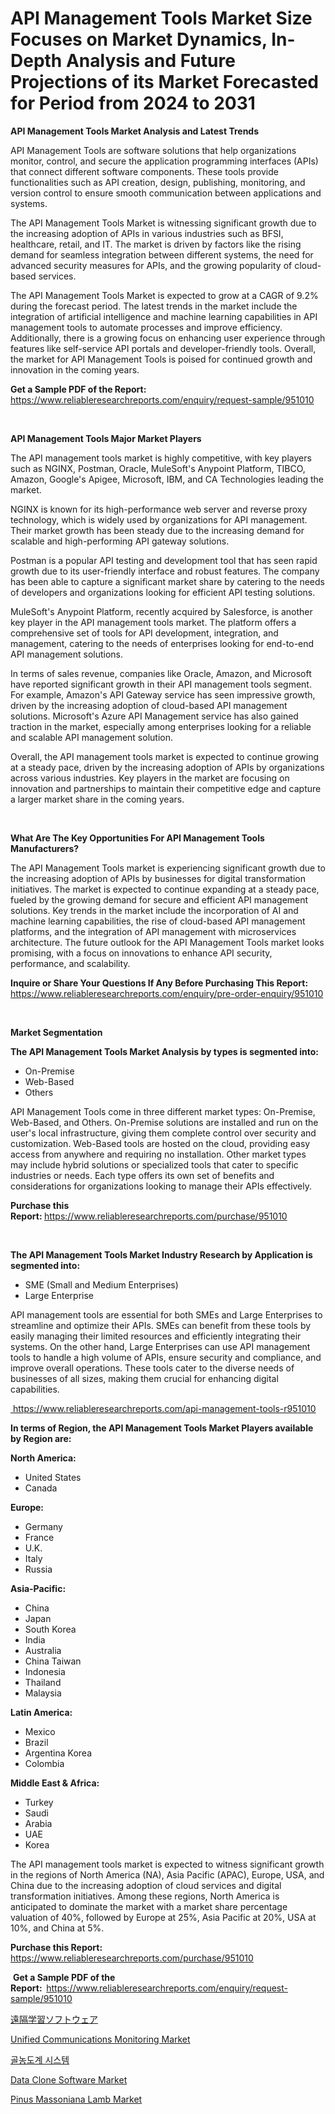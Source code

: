 <p><h1>API Management Tools Market Size Focuses on Market Dynamics, In-Depth Analysis and Future Projections of its Market Forecasted for Period from 2024 to 2031</h1></p><p><strong>API Management Tools Market Analysis and Latest Trends</strong></p>
<p><p>API Management Tools are software solutions that help organizations monitor, control, and secure the application programming interfaces (APIs) that connect different software components. These tools provide functionalities such as API creation, design, publishing, monitoring, and version control to ensure smooth communication between applications and systems.</p><p>The API Management Tools Market is witnessing significant growth due to the increasing adoption of APIs in various industries such as BFSI, healthcare, retail, and IT. The market is driven by factors like the rising demand for seamless integration between different systems, the need for advanced security measures for APIs, and the growing popularity of cloud-based services.</p><p>The API Management Tools Market is expected to grow at a CAGR of 9.2% during the forecast period. The latest trends in the market include the integration of artificial intelligence and machine learning capabilities in API management tools to automate processes and improve efficiency. Additionally, there is a growing focus on enhancing user experience through features like self-service API portals and developer-friendly tools. Overall, the market for API Management Tools is poised for continued growth and innovation in the coming years.</p></p>
<p><strong>Get a Sample PDF of the Report:&nbsp;</strong> <a href="https://www.reliableresearchreports.com/enquiry/request-sample/951010">https://www.reliableresearchreports.com/enquiry/request-sample/951010</a></p>
<p>&nbsp;</p>
<p><strong>API Management Tools Major Market Players</strong></p>
<p><p>The API management tools market is highly competitive, with key players such as NGINX, Postman, Oracle, MuleSoft's Anypoint Platform, TIBCO, Amazon, Google's Apigee, Microsoft, IBM, and CA Technologies leading the market.</p><p>NGINX is known for its high-performance web server and reverse proxy technology, which is widely used by organizations for API management. Their market growth has been steady due to the increasing demand for scalable and high-performing API gateway solutions.</p><p>Postman is a popular API testing and development tool that has seen rapid growth due to its user-friendly interface and robust features. The company has been able to capture a significant market share by catering to the needs of developers and organizations looking for efficient API testing solutions.</p><p>MuleSoft's Anypoint Platform, recently acquired by Salesforce, is another key player in the API management tools market. The platform offers a comprehensive set of tools for API development, integration, and management, catering to the needs of enterprises looking for end-to-end API management solutions.</p><p>In terms of sales revenue, companies like Oracle, Amazon, and Microsoft have reported significant growth in their API management tools segment. For example, Amazon's API Gateway service has seen impressive growth, driven by the increasing adoption of cloud-based API management solutions. Microsoft's Azure API Management service has also gained traction in the market, especially among enterprises looking for a reliable and scalable API management solution.</p><p>Overall, the API management tools market is expected to continue growing at a steady pace, driven by the increasing adoption of APIs by organizations across various industries. Key players in the market are focusing on innovation and partnerships to maintain their competitive edge and capture a larger market share in the coming years.</p></p>
<p>&nbsp;</p>
<p><strong>What Are The Key Opportunities For API Management Tools Manufacturers?</strong></p>
<p><p>The API Management Tools market is experiencing significant growth due to the increasing adoption of APIs by businesses for digital transformation initiatives. The market is expected to continue expanding at a steady pace, fueled by the growing demand for secure and efficient API management solutions. Key trends in the market include the incorporation of AI and machine learning capabilities, the rise of cloud-based API management platforms, and the integration of API management with microservices architecture. The future outlook for the API Management Tools market looks promising, with a focus on innovations to enhance API security, performance, and scalability.</p></p>
<p><strong>Inquire or Share Your Questions If Any Before Purchasing This Report:</strong> <a href="https://www.reliableresearchreports.com/enquiry/pre-order-enquiry/951010">https://www.reliableresearchreports.com/enquiry/pre-order-enquiry/951010</a></p>
<p>&nbsp;</p>
<p><strong>Market Segmentation</strong></p>
<p><strong>The API Management Tools Market Analysis by types is segmented into:</strong></p>
<p><ul><li>On-Premise</li><li>Web-Based</li><li>Others</li></ul></p>
<p><p>API Management Tools come in three different market types: On-Premise, Web-Based, and Others. On-Premise solutions are installed and run on the user's local infrastructure, giving them complete control over security and customization. Web-Based tools are hosted on the cloud, providing easy access from anywhere and requiring no installation. Other market types may include hybrid solutions or specialized tools that cater to specific industries or needs. Each type offers its own set of benefits and considerations for organizations looking to manage their APIs effectively.</p></p>
<p><strong>Purchase this Report:&nbsp;</strong><a href="https://www.reliableresearchreports.com/purchase/951010">https://www.reliableresearchreports.com/purchase/951010</a></p>
<p>&nbsp;</p>
<p><strong>The API Management Tools Market Industry Research by Application is segmented into:</strong></p>
<p><ul><li>SME (Small and Medium Enterprises)</li><li>Large Enterprise</li></ul></p>
<p><p>API management tools are essential for both SMEs and Large Enterprises to streamline and optimize their APIs. SMEs can benefit from these tools by easily managing their limited resources and efficiently integrating their systems. On the other hand, Large Enterprises can use API management tools to handle a high volume of APIs, ensure security and compliance, and improve overall operations. These tools cater to the diverse needs of businesses of all sizes, making them crucial for enhancing digital capabilities.</p></p>
<p><a href="https://www.reliableresearchreports.com/api-management-tools-r951010">&nbsp;https://www.reliableresearchreports.com/api-management-tools-r951010</a></p>
<p><strong>In terms of Region, the API Management Tools Market Players available by Region are:</strong></p>
<p>
    <p> <strong> North America: </strong>
        <ul>
            <li>United States</li>
            <li>Canada</li>
        </ul>
        </p> 
    <p> <strong> Europe: </strong>
        <ul>
            <li>Germany</li>
            <li>France</li>
            <li>U.K.</li>
            <li>Italy</li>
            <li>Russia</li>
        </ul>
        </p> 
    <p> <strong> Asia-Pacific: </strong>
        <ul>
            <li>China</li>
            <li>Japan</li>
            <li>South Korea</li>
            <li>India</li>
            <li>Australia</li>
            <li>China Taiwan</li>
            <li>Indonesia</li>
            <li>Thailand</li>
            <li>Malaysia</li>
        </ul>
        </p> 
    <p> <strong> Latin America: </strong>
        <ul>
            <li>Mexico</li>
            <li>Brazil</li>
            <li>Argentina Korea</li>
            <li>Colombia</li>
        </ul>
        </p> 
    <p> <strong> Middle East & Africa: </strong>
        <ul>
            <li>Turkey</li>
            <li>Saudi</li>
            <li>Arabia</li>
            <li>UAE</li>
            <li>Korea</li>
        </ul>
    </p>
    </p>
<p><p>The API management tools market is expected to witness significant growth in the regions of North America (NA), Asia Pacific (APAC), Europe, USA, and China due to the increasing adoption of cloud services and digital transformation initiatives. Among these regions, North America is anticipated to dominate the market with a market share percentage valuation of 40%, followed by Europe at 25%, Asia Pacific at 20%, USA at 10%, and China at 5%.</p></p>
<p><strong>Purchase this Report: </strong><a href="https://www.reliableresearchreports.com/purchase/951010">https://www.reliableresearchreports.com/purchase/951010</a></p>
<p>&nbsp;<strong>Get a Sample PDF of the Report:&nbsp;&nbsp;</strong><a href="https://www.reliableresearchreports.com/enquiry/request-sample/951010">https://www.reliableresearchreports.com/enquiry/request-sample/951010</a></p>
<p><strong></strong></p>
<p><p><a href="https://github.com/hardee896/Market-Research-Report-List-1/blob/main/248117454829.md">遠隔学習ソフトウェア</a></p><p><a href="https://github.com/JeanneSawayn2023/Market-Research-Report-List-1/blob/main/unified-communications-monitoring-market.md">Unified Communications Monitoring Market</a></p><p><a href="https://github.com/sammyUltyylrich9067856/Market-Research-Report-List-1/blob/main/199376752296.md">골농도계 시스템</a></p><p><a href="https://github.com/RebekaAnderson14/Market-Research-Report-List-1/blob/main/data-clone-software-market.md">Data Clone Software Market</a></p><p><a href="https://www.linkedin.com/pulse/pinus-massoniana-lamb-market-exploring-share-trends-tq9yc">Pinus Massoniana Lamb Market</a></p></p>